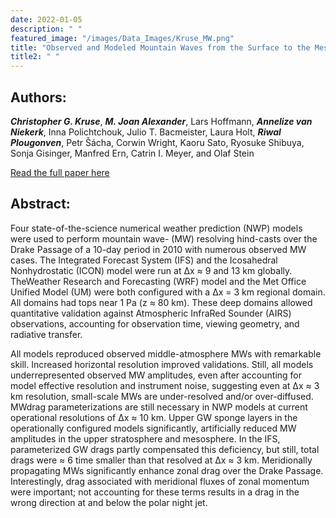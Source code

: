 ```yaml
---
date: 2022-01-05
description: " "
featured_image: "/images/Data_Images/Kruse_MW.png"
title: "Observed and Modeled Mountain Waves from the Surface to the Mesosphere Near the Drake Passage"
title2: " "
---
```

## Authors:
***Christopher G. Kruse***, ***M. Joan Alexander***, Lars Hoffmann, ***Annelize van Niekerk***, Inna Polichtchouk, Julio T. Bacmeister, Laura Holt, ***Riwal Plougonven***, Petr Šácha, Corwin Wright, Kaoru Sato, Ryosuke Shibuya, Sonja Gisinger, Manfred Ern, Catrin I. Meyer, and Olaf Stein

[Read the full paper here](https://journals.ametsoc.org/view/journals/atsc/aop/JAS-D-21-0252.1/JAS-D-21-0252.1.xml)
## Abstract:
Four state-of-the-science numerical weather prediction (NWP) models were used to perform mountain wave- (MW) resolving hind-casts over the Drake Passage of a 10-day period in 2010 with numerous observed MW cases. The Integrated Forecast System (IFS) and the Icosahedral Nonhydrostatic (ICON) model were run at Δx ≈ 9 and 13 km globally. TheWeather Research and Forecasting (WRF) model and the Met Office Unified Model (UM) were both configured with a Δx = 3 km regional domain. All domains had tops near 1 Pa (z ≈ 80 km). These deep domains allowed quantitative validation against Atmospheric InfraRed Sounder (AIRS) observations, accounting for observation time, viewing geometry, and radiative transfer.
<!--more-->
All models reproduced observed middle-atmosphere MWs with remarkable skill. Increased horizontal resolution improved validations. Still, all models underrepresented observed MW amplitudes, even after accounting for model effective resolution and instrument noise, suggesting even at Δx ≈ 3 km resolution, small-scale MWs are under-resolved and/or over-diffused. MWdrag parameterizations are still necessary in NWP models at current operational resolutions of Δx ≈ 10 km. Upper GW sponge layers in the operationally configured models significantly, artificially reduced MW amplitudes in the upper stratosphere and mesosphere. In the IFS, parameterized GW drags partly compensated this deficiency, but still, total drags were ≈ 6 time smaller than that resolved at Δx ≈ 3 km. Meridionally propagating MWs significantly enhance zonal drag over the Drake Passage. Interestingly, drag associated with meridional fluxes of zonal momentum were important; not accounting for these terms results in a drag in the wrong direction at and below the polar night jet.
